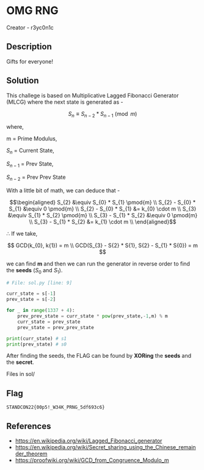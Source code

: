 # OMG RNG

Creator - r3yc0n1c

## Description

Gifts for everyone!


## Solution

This challege is based on Multiplicative Lagged Fibonacci Generator
(MLCG) where the next state is generated as -

$$ S_{n} \equiv S_{n-2} * S_{n-1} \pmod{m} $$

where,

m = Prime Modulus,

$S_{n}$ = Current State,

$S_{n-1}$ = Prev State,

$S_{n-2}$ = Prev Prev State

With a little bit of math, we can deduce that -

$$\begin{aligned}
S_{2} &\equiv S_{0} * S_{1} \pmod{m} \\
S_{2} - S_{0} * S_{1} &\equiv 0 \pmod{m} \\
S_{2} - S_{0} * S_{1} &= k_{0} \cdot m \\
S_{3} &\equiv S_{1} * S_{2} \pmod{m} \\
S_{3} - S_{1} * S_{2} &\equiv 0 \pmod{m} \\
S_{3} - S_{1} * S_{2} &= k_{1} \cdot m \\
\end{aligned}$$

$\therefore$ If we take,

$$
GCD(k_{0}, k{1}) = m \\
GCD(S_{3} - S{2} * S{1}, S{2} - S_{1} * S{0}) = m
$$

we can find **m** and then we can run the generator in reverse order to
find the **seeds** ($S_{0}$ and $S_{1}$).

```python
# File: sol.py [line: 9]

curr_state = s[-1]
prev_state = s[-2]

for _ in range(1337 + 4):
    prev_prev_state = curr_state * pow(prev_state,-1,m) % m
    curr_state = prev_state
    prev_state = prev_prev_state

print(curr_state) # s1
print(prev_state) # s0
```

After finding the seeds, the FLAG can be found by **XORing** the
**seeds** and the **secret**.

Files in sol/

## Flag

`STANDCON22{00p5!_W34K_PRNG_5df693c6}`

## References

-   <https://en.wikipedia.org/wiki/Lagged_Fibonacci_generator>
-   <https://en.wikipedia.org/wiki/Secret_sharing_using_the_Chinese_remainder_theorem>
-   <https://proofwiki.org/wiki/GCD_from_Congruence_Modulo_m>
